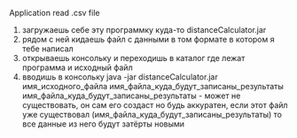 Application read .csv file
1. загружаешь себе эту программку куда-то distanceCalculator.jar
2. рядом с ней кидаешь файл с данными в том формате в котором я тебе написал
3. открываешь консольку и переходишь в каталог где лежат программа  и исходный файл
4. вводишь в консольку java -jar distanceCalculator.jar имя_исходного_файла имя_файла_куда_будут_записаны_результаты
имя_файла_куда_будут_записаны_результаты - может не существовать, он сам его создаст
но будь аккуратен, если этот файл уже существовал (имя_файла_куда_будут_записаны_результаты) то все данные из него будут затёрты новыми